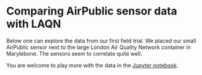 # Comparing AirPublic sensor data with LAQN

Below one can explore the data from our first field trial. We placed our small AirPublic sensor next to the large London Air Quality Network container in Marylebone. The sensors seem to correlate quite well. 

You are welcome to play more with the data in the [Jupyter notebook](https://github.com/airpublic/climathon2016/blob/master/Comparing%20AirPublic%20sensor%20with%20London%20Air%20Quality%20Network.ipynb).
